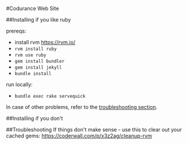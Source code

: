 #Codurance Web Site

##Installing if you like ruby

prereqs:
- install rvm https://rvm.io/
- `rvm install ruby`
- `rvm use ruby`
- `gem install bundler`
- `gem install jekyll`
- `bundle install`


run locally:
- `bundle exec rake servequick`

In case of other problems, refer to the [troubleshooting section](#troubleshooting).

##Installing if you don't


##Troubleshooting
If things don't make sense - use this to clear out your cached gems: https://coderwall.com/p/x3z2ag/cleanup-rvm
